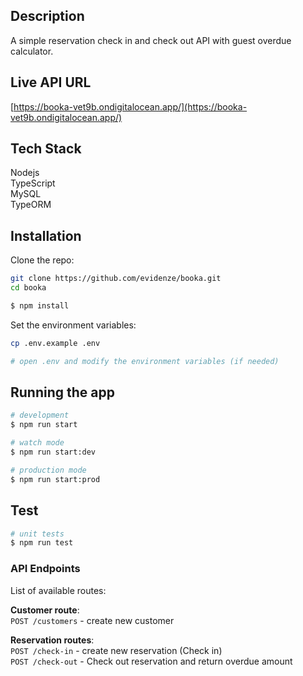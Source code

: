 
## Description

A simple reservation check in and check out API with guest overdue calculator.

## Live API URL
[https://booka-vet9b.ondigitalocean.app/](https://booka-vet9b.ondigitalocean.app/)

## Tech Stack
Nodejs\
TypeScript\
MySQL\
TypeORM

## Installation

Clone the repo:

```bash
git clone https://github.com/evidenze/booka.git
cd booka
```

```bash
$ npm install
```

Set the environment variables:

```bash
cp .env.example .env

# open .env and modify the environment variables (if needed)
```

## Running the app

```bash
# development
$ npm run start

# watch mode
$ npm run start:dev

# production mode
$ npm run start:prod
```

## Test

```bash
# unit tests
$ npm run test
```

### API Endpoints

List of available routes:

**Customer route**:\
`POST /customers` - create new customer

**Reservation routes**:\
`POST /check-in` - create new reservation (Check in)\
`POST /check-out` - Check out reservation and return overdue amount